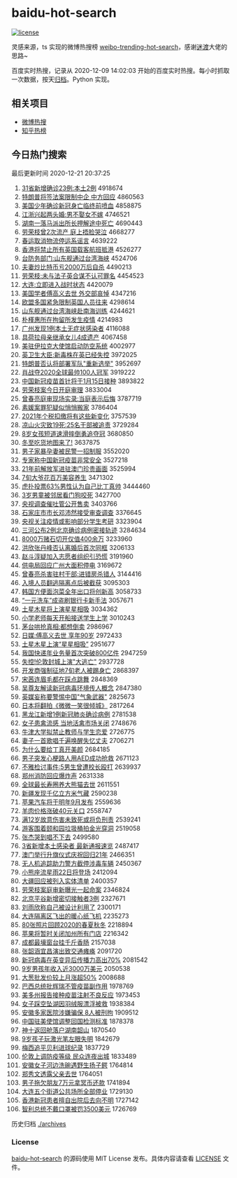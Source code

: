# baidu-hot-search

[![license](https://img.shields.io/github/license/Arrackisarookie/baidu-hot-search)](https://github.com/Arrackisarookie/baidu-hot-search/blob/master/LICENSE)

灵感来源，ts 实现的微博热搜榜 [weibo-trending-hot-search](https://github.com/justjavac/weibo-trending-hot-search)，感谢[迷渡](https://github.com/justjavac)大佬的思路~

百度实时热搜，记录从 2020-12-09 14:02:03 开始的百度实时热搜。每小时抓取一次数据，按天[归档](./archives)。Python 实现。

## 相关项目
+ [微博热搜](https://github.com/Arrackisarookie/weibo-hot-search)
+ [知乎热榜](https://github.com/Arrackisarookie/zhihu-top-search)

## 今日热门搜索

<!-- Rank Begin -->

最后更新时间 2020-12-21 20:37:25

1. [31省新增确诊23例:本土2例](http://www.baidu.com/baidu?cl=3&tn=SE_baiduhomet8_jmjb7mjw&rsv_dl=fyb_top&fr=top1000&wd=31%CA%A1%D0%C2%D4%F6%C8%B7%D5%EF23%C0%FD%3A%B1%BE%CD%C12%C0%FD) 4918674
1. [特朗普将签法案限制中企 中方回应](http://www.baidu.com/baidu?cl=3&tn=SE_baiduhomet8_jmjb7mjw&rsv_dl=fyb_top&fr=top1000&wd=%CC%D8%C0%CA%C6%D5%BD%AB%C7%A9%B7%A8%B0%B8%CF%DE%D6%C6%D6%D0%C6%F3%20%D6%D0%B7%BD%BB%D8%D3%A6) 4860563
1. [美国少年确诊新冠身亡临终前喷血](http://www.baidu.com/baidu?cl=3&tn=SE_baiduhomet8_jmjb7mjw&rsv_dl=fyb_top&fr=top1000&wd=%C3%C0%B9%FA%C9%D9%C4%EA%C8%B7%D5%EF%D0%C2%B9%DA%C9%ED%CD%F6%C1%D9%D6%D5%C7%B0%C5%E7%D1%AA) 4858875
1. [江浙兴起两头婚:男不娶女不嫁](http://www.baidu.com/baidu?cl=3&tn=SE_baiduhomet8_jmjb7mjw&rsv_dl=fyb_top&fr=top1000&wd=%BD%AD%D5%E3%D0%CB%C6%F0%C1%BD%CD%B7%BB%E9%3A%C4%D0%B2%BB%C8%A2%C5%AE%B2%BB%BC%DE) 4746521
1. [湖南一落马派出所长押解途中死亡](http://www.baidu.com/baidu?cl=3&tn=SE_baiduhomet8_jmjb7mjw&rsv_dl=fyb_top&fr=top1000&wd=%BA%FE%C4%CF%D2%BB%C2%E4%C2%ED%C5%C9%B3%F6%CB%F9%B3%A4%D1%BA%BD%E2%CD%BE%D6%D0%CB%C0%CD%F6) 4690443
1. [劳荣枝曾2次流产 庭上捂脸哭泣](http://www.baidu.com/baidu?cl=3&tn=SE_baiduhomet8_jmjb7mjw&rsv_dl=fyb_top&fr=top1000&wd=%C0%CD%C8%D9%D6%A6%D4%F82%B4%CE%C1%F7%B2%FA%20%CD%A5%C9%CF%CE%E6%C1%B3%BF%DE%C6%FC) 4668277
1. [春运取消物流停运系谣言](http://www.baidu.com/baidu?cl=3&tn=SE_baiduhomet8_jmjb7mjw&rsv_dl=fyb_top&fr=top1000&wd=%B4%BA%D4%CB%C8%A1%CF%FB%CE%EF%C1%F7%CD%A3%D4%CB%CF%B5%D2%A5%D1%D4) 4639222
1. [香港将禁止所有英国载客航班抵港](http://www.baidu.com/baidu?cl=3&tn=SE_baiduhomet8_jmjb7mjw&rsv_dl=fyb_top&fr=top1000&wd=%CF%E3%B8%DB%BD%AB%BD%FB%D6%B9%CB%F9%D3%D0%D3%A2%B9%FA%D4%D8%BF%CD%BA%BD%B0%E0%B5%D6%B8%DB) 4526277
1. [台防务部门:山东舰通过台湾海峡](http://www.baidu.com/baidu?cl=3&tn=SE_baiduhomet8_jmjb7mjw&rsv_dl=fyb_top&fr=top1000&wd=%CC%A8%B7%C0%CE%F1%B2%BF%C3%C5%3A%C9%BD%B6%AB%BD%A2%CD%A8%B9%FD%CC%A8%CD%E5%BA%A3%CF%BF) 4524706
1. [夫妻炒比特币亏2000万后自杀](http://www.baidu.com/baidu?cl=3&tn=SE_baiduhomet8_jmjb7mjw&rsv_dl=fyb_top&fr=top1000&wd=%B7%F2%C6%DE%B3%B4%B1%C8%CC%D8%B1%D2%BF%F72000%CD%F2%BA%F3%D7%D4%C9%B1) 4490213
1. [劳荣枝:未与法子英合谋不认可罪名](http://www.baidu.com/baidu?cl=3&tn=SE_baiduhomet8_jmjb7mjw&rsv_dl=fyb_top&fr=top1000&wd=%C0%CD%C8%D9%D6%A6%3A%CE%B4%D3%EB%B7%A8%D7%D3%D3%A2%BA%CF%C4%B1%B2%BB%C8%CF%BF%C9%D7%EF%C3%FB) 4454523
1. [大连:立即进入战时状态](http://www.baidu.com/baidu?cl=3&tn=SE_baiduhomet8_jmjb7mjw&rsv_dl=fyb_top&fr=top1000&wd=%B4%F3%C1%AC%3A%C1%A2%BC%B4%BD%F8%C8%EB%D5%BD%CA%B1%D7%B4%CC%AC) 4420079
1. [美国学者傅高义去世 外交部哀悼](http://www.baidu.com/baidu?cl=3&tn=SE_baiduhomet8_jmjb7mjw&rsv_dl=fyb_top&fr=top1000&wd=%C3%C0%B9%FA%D1%A7%D5%DF%B8%B5%B8%DF%D2%E5%C8%A5%CA%C0%20%CD%E2%BD%BB%B2%BF%B0%A7%B5%BF) 4347216
1. [欧盟多国紧急限制英国人员往来](http://www.baidu.com/baidu?cl=3&tn=SE_baiduhomet8_jmjb7mjw&rsv_dl=fyb_top&fr=top1000&wd=%C5%B7%C3%CB%B6%E0%B9%FA%BD%F4%BC%B1%CF%DE%D6%C6%D3%A2%B9%FA%C8%CB%D4%B1%CD%F9%C0%B4) 4298614
1. [山东舰通过台湾海峡赴南海训练](http://www.baidu.com/baidu?cl=3&tn=SE_baiduhomet8_jmjb7mjw&rsv_dl=fyb_top&fr=top1000&wd=%C9%BD%B6%AB%BD%A2%CD%A8%B9%FD%CC%A8%CD%E5%BA%A3%CF%BF%B8%B0%C4%CF%BA%A3%D1%B5%C1%B7) 4244621
1. [朴槿惠所在拘留所发生疫情](http://www.baidu.com/baidu?cl=3&tn=SE_baiduhomet8_jmjb7mjw&rsv_dl=fyb_top&fr=top1000&wd=%C6%D3%E9%C8%BB%DD%CB%F9%D4%DA%BE%D0%C1%F4%CB%F9%B7%A2%C9%FA%D2%DF%C7%E9) 4214983
1. [广州发现1例本土无症状感染者](http://www.baidu.com/baidu?cl=3&tn=SE_baiduhomet8_jmjb7mjw&rsv_dl=fyb_top&fr=top1000&wd=%B9%E3%D6%DD%B7%A2%CF%D61%C0%FD%B1%BE%CD%C1%CE%DE%D6%A2%D7%B4%B8%D0%C8%BE%D5%DF) 4116088
1. [具荷拉母亲继承女儿4成遗产](http://www.baidu.com/baidu?cl=3&tn=SE_baiduhomet8_jmjb7mjw&rsv_dl=fyb_top&fr=top1000&wd=%BE%DF%BA%C9%C0%AD%C4%B8%C7%D7%BC%CC%B3%D0%C5%AE%B6%F94%B3%C9%D2%C5%B2%FA) 4067458
1. [美驻伊拉克大使馆启动防空系统](http://www.baidu.com/baidu?cl=3&tn=SE_baiduhomet8_jmjb7mjw&rsv_dl=fyb_top&fr=top1000&wd=%C3%C0%D7%A4%D2%C1%C0%AD%BF%CB%B4%F3%CA%B9%B9%DD%C6%F4%B6%AF%B7%C0%BF%D5%CF%B5%CD%B3) 4002977
1. [英卫生大臣:新毒株在英已经失控](http://www.baidu.com/baidu?cl=3&tn=SE_baiduhomet8_jmjb7mjw&rsv_dl=fyb_top&fr=top1000&wd=%D3%A2%CE%C0%C9%FA%B4%F3%B3%BC%3A%D0%C2%B6%BE%D6%EA%D4%DA%D3%A2%D2%D1%BE%AD%CA%A7%BF%D8) 3972025
1. [特朗普否认将部署军队"重新选举"](http://www.baidu.com/baidu?cl=3&tn=SE_baiduhomet8_jmjb7mjw&rsv_dl=fyb_top&fr=top1000&wd=%CC%D8%C0%CA%C6%D5%B7%F1%C8%CF%BD%AB%B2%BF%CA%F0%BE%FC%B6%D3%22%D6%D8%D0%C2%D1%A1%BE%D9%22) 3952697
1. [肖战夺2020全球最帅100人冠军](http://www.baidu.com/baidu?cl=3&tn=SE_baiduhomet8_jmjb7mjw&rsv_dl=fyb_top&fr=top1000&wd=%D0%A4%D5%BD%B6%E12020%C8%AB%C7%F2%D7%EE%CB%A7100%C8%CB%B9%DA%BE%FC) 3919222
1. [中国新冠疫苗首针将于1月15日接种](http://www.baidu.com/baidu?cl=3&tn=SE_baiduhomet8_jmjb7mjw&rsv_dl=fyb_top&fr=top1000&wd=%D6%D0%B9%FA%D0%C2%B9%DA%D2%DF%C3%E7%CA%D7%D5%EB%BD%AB%D3%DA1%D4%C215%C8%D5%BD%D3%D6%D6) 3893822
1. [劳荣枝案今日开庭审理](http://www.baidu.com/baidu?cl=3&tn=SE_baiduhomet8_jmjb7mjw&rsv_dl=fyb_top&fr=top1000&wd=%C0%CD%C8%D9%D6%A6%B0%B8%BD%F1%C8%D5%BF%AA%CD%A5%C9%F3%C0%ED) 3833004
1. [曾春亮庭审现场实录:当庭表示后悔](http://www.baidu.com/baidu?cl=3&tn=SE_baiduhomet8_jmjb7mjw&rsv_dl=fyb_top&fr=top1000&wd=%D4%F8%B4%BA%C1%C1%CD%A5%C9%F3%CF%D6%B3%A1%CA%B5%C2%BC%3A%B5%B1%CD%A5%B1%ED%CA%BE%BA%F3%BB%DA) 3787719
1. [素媛案罪犯疑似悄悄搬家](http://www.baidu.com/baidu?cl=3&tn=SE_baiduhomet8_jmjb7mjw&rsv_dl=fyb_top&fr=top1000&wd=%CB%D8%E6%C2%B0%B8%D7%EF%B7%B8%D2%C9%CB%C6%C7%C4%C7%C4%B0%E1%BC%D2) 3786404
1. [2021年个税扣缴将有这些新变化](http://www.baidu.com/baidu?cl=3&tn=SE_baiduhomet8_jmjb7mjw&rsv_dl=fyb_top&fr=top1000&wd=2021%C4%EA%B8%F6%CB%B0%BF%DB%BD%C9%BD%AB%D3%D0%D5%E2%D0%A9%D0%C2%B1%E4%BB%AF) 3757539
1. [凉山火灾致19死:25名干部被追责](http://www.baidu.com/baidu?cl=3&tn=SE_baiduhomet8_jmjb7mjw&rsv_dl=fyb_top&fr=top1000&wd=%C1%B9%C9%BD%BB%F0%D4%D6%D6%C219%CB%C0%3A25%C3%FB%B8%C9%B2%BF%B1%BB%D7%B7%D4%F0) 3729284
1. [8岁女孩短道速滑摔倒勇追夺冠](http://www.baidu.com/baidu?cl=3&tn=SE_baiduhomet8_jmjb7mjw&rsv_dl=fyb_top&fr=top1000&wd=8%CB%EA%C5%AE%BA%A2%B6%CC%B5%C0%CB%D9%BB%AC%CB%A4%B5%B9%D3%C2%D7%B7%B6%E1%B9%DA) 3680850
1. [冬至吃货地图来了!](http://www.baidu.com/baidu?cl=3&tn=SE_baiduhomet8_jmjb7mjw&rsv_dl=fyb_top&fr=top1000&wd=%B6%AC%D6%C1%B3%D4%BB%F5%B5%D8%CD%BC%C0%B4%C1%CB%21) 3637875
1. [男子家暴孕妻被民警一招制服](http://www.baidu.com/baidu?cl=3&tn=SE_baiduhomet8_jmjb7mjw&rsv_dl=fyb_top&fr=top1000&wd=%C4%D0%D7%D3%BC%D2%B1%A9%D4%D0%C6%DE%B1%BB%C3%F1%BE%AF%D2%BB%D5%D0%D6%C6%B7%FE) 3552020
1. [专家称中国新冠疫苗非常安全](http://www.baidu.com/baidu?cl=3&tn=SE_baiduhomet8_jmjb7mjw&rsv_dl=fyb_top&fr=top1000&wd=%D7%A8%BC%D2%B3%C6%D6%D0%B9%FA%D0%C2%B9%DA%D2%DF%C3%E7%B7%C7%B3%A3%B0%B2%C8%AB) 3527218
1. [21年前解放军进驻澳门珍贵画面](http://www.baidu.com/baidu?cl=3&tn=SE_baiduhomet8_jmjb7mjw&rsv_dl=fyb_top&fr=top1000&wd=21%C4%EA%C7%B0%BD%E2%B7%C5%BE%FC%BD%F8%D7%A4%B0%C4%C3%C5%D5%E4%B9%F3%BB%AD%C3%E6) 3525994
1. [7旬大爷花百万美容养生](http://www.baidu.com/baidu?cl=3&tn=SE_baiduhomet8_jmjb7mjw&rsv_dl=fyb_top&fr=top1000&wd=7%D1%AE%B4%F3%D2%AF%BB%A8%B0%D9%CD%F2%C3%C0%C8%DD%D1%F8%C9%FA) 3471302
1. [虎扑投票63%男性认为自己比丁真帅](http://www.baidu.com/baidu?cl=3&tn=SE_baiduhomet8_jmjb7mjw&rsv_dl=fyb_top&fr=top1000&wd=%BB%A2%C6%CB%CD%B6%C6%B163%25%C4%D0%D0%D4%C8%CF%CE%AA%D7%D4%BC%BA%B1%C8%B6%A1%D5%E6%CB%A7) 3444460
1. [3岁男童被邻居看门狗咬死](http://www.baidu.com/baidu?cl=3&tn=SE_baiduhomet8_jmjb7mjw&rsv_dl=fyb_top&fr=top1000&wd=3%CB%EA%C4%D0%CD%AF%B1%BB%C1%DA%BE%D3%BF%B4%C3%C5%B9%B7%D2%A7%CB%C0) 3427700
1. [央视调查催吐管公开售卖](http://www.baidu.com/baidu?cl=3&tn=SE_baiduhomet8_jmjb7mjw&rsv_dl=fyb_top&fr=top1000&wd=%D1%EB%CA%D3%B5%F7%B2%E9%B4%DF%CD%C2%B9%DC%B9%AB%BF%AA%CA%DB%C2%F4) 3403766
1. [石家庄市市长邓沛然接受审查调查](http://www.baidu.com/baidu?cl=3&tn=SE_baiduhomet8_jmjb7mjw&rsv_dl=fyb_top&fr=top1000&wd=%CA%AF%BC%D2%D7%AF%CA%D0%CA%D0%B3%A4%B5%CB%C5%E6%C8%BB%BD%D3%CA%DC%C9%F3%B2%E9%B5%F7%B2%E9) 3376645
1. [央视关注疫情或影响部分学生考研](http://www.baidu.com/baidu?cl=3&tn=SE_baiduhomet8_jmjb7mjw&rsv_dl=fyb_top&fr=top1000&wd=%D1%EB%CA%D3%B9%D8%D7%A2%D2%DF%C7%E9%BB%F2%D3%B0%CF%EC%B2%BF%B7%D6%D1%A7%C9%FA%BF%BC%D1%D0) 3323904
1. [三河公布2例北京确诊病例密接轨迹](http://www.baidu.com/baidu?cl=3&tn=SE_baiduhomet8_jmjb7mjw&rsv_dl=fyb_top&fr=top1000&wd=%C8%FD%BA%D3%B9%AB%B2%BC2%C0%FD%B1%B1%BE%A9%C8%B7%D5%EF%B2%A1%C0%FD%C3%DC%BD%D3%B9%EC%BC%A3) 3284634
1. [8000万赌石切开仅值400余万](http://www.baidu.com/baidu?cl=3&tn=SE_baiduhomet8_jmjb7mjw&rsv_dl=fyb_top&fr=top1000&wd=8000%CD%F2%B6%C4%CA%AF%C7%D0%BF%AA%BD%F6%D6%B5400%D3%E0%CD%F2) 3233960
1. [洪欣张丹峰否认离婚后首次同框](http://www.baidu.com/baidu?cl=3&tn=SE_baiduhomet8_jmjb7mjw&rsv_dl=fyb_top&fr=top1000&wd=%BA%E9%D0%C0%D5%C5%B5%A4%B7%E5%B7%F1%C8%CF%C0%EB%BB%E9%BA%F3%CA%D7%B4%CE%CD%AC%BF%F2) 3206133
1. [赵斗淳疑加入志愿者组织引恐慌](http://www.baidu.com/baidu?cl=3&tn=SE_baiduhomet8_jmjb7mjw&rsv_dl=fyb_top&fr=top1000&wd=%D5%D4%B6%B7%B4%BE%D2%C9%BC%D3%C8%EB%D6%BE%D4%B8%D5%DF%D7%E9%D6%AF%D2%FD%BF%D6%BB%C5) 3191960
1. [供电局回应广州大面积停电](http://www.baidu.com/baidu?cl=3&tn=SE_baiduhomet8_jmjb7mjw&rsv_dl=fyb_top&fr=top1000&wd=%B9%A9%B5%E7%BE%D6%BB%D8%D3%A6%B9%E3%D6%DD%B4%F3%C3%E6%BB%FD%CD%A3%B5%E7) 3169672
1. [曾春亮杀害驻村干部:进错房杀错人](http://www.baidu.com/baidu?cl=3&tn=SE_baiduhomet8_jmjb7mjw&rsv_dl=fyb_top&fr=top1000&wd=%D4%F8%B4%BA%C1%C1%C9%B1%BA%A6%D7%A4%B4%E5%B8%C9%B2%BF%3A%BD%F8%B4%ED%B7%BF%C9%B1%B4%ED%C8%CB) 3144416
1. [入境人员翻逃隔离点后被截获](http://www.baidu.com/baidu?cl=3&tn=SE_baiduhomet8_jmjb7mjw&rsv_dl=fyb_top&fr=top1000&wd=%C8%EB%BE%B3%C8%CB%D4%B1%B7%AD%CC%D3%B8%F4%C0%EB%B5%E3%BA%F3%B1%BB%BD%D8%BB%F1) 3095303
1. [韩国方便面泡菜全年出口将创新高](http://www.baidu.com/baidu?cl=3&tn=SE_baiduhomet8_jmjb7mjw&rsv_dl=fyb_top&fr=top1000&wd=%BA%AB%B9%FA%B7%BD%B1%E3%C3%E6%C5%DD%B2%CB%C8%AB%C4%EA%B3%F6%BF%DA%BD%AB%B4%B4%D0%C2%B8%DF) 3058733
1. [“一元洗车”成盗刷银行卡新手法](http://www.baidu.com/baidu?cl=3&tn=SE_baiduhomet8_jmjb7mjw&rsv_dl=fyb_top&fr=top1000&wd=%A1%B0%D2%BB%D4%AA%CF%B4%B3%B5%A1%B1%B3%C9%B5%C1%CB%A2%D2%F8%D0%D0%BF%A8%D0%C2%CA%D6%B7%A8) 3057671
1. [土星木星将上演星星相吸](http://www.baidu.com/baidu?cl=3&tn=SE_baiduhomet8_jmjb7mjw&rsv_dl=fyb_top&fr=top1000&wd=%CD%C1%D0%C7%C4%BE%D0%C7%BD%AB%C9%CF%D1%DD%D0%C7%D0%C7%CF%E0%CE%FC) 3034362
1. [小学老师每天开船接送学生上学](http://www.baidu.com/baidu?cl=3&tn=SE_baiduhomet8_jmjb7mjw&rsv_dl=fyb_top&fr=top1000&wd=%D0%A1%D1%A7%C0%CF%CA%A6%C3%BF%CC%EC%BF%AA%B4%AC%BD%D3%CB%CD%D1%A7%C9%FA%C9%CF%D1%A7) 3010243
1. [茅台哄抢真相:都想倒卖](http://www.baidu.com/baidu?cl=3&tn=SE_baiduhomet8_jmjb7mjw&rsv_dl=fyb_top&fr=top1000&wd=%C3%A9%CC%A8%BA%E5%C7%C0%D5%E6%CF%E0%3A%B6%BC%CF%EB%B5%B9%C2%F4) 2986967
1. [日媒:傅高义去世 享年90岁](http://www.baidu.com/baidu?cl=3&tn=SE_baiduhomet8_jmjb7mjw&rsv_dl=fyb_top&fr=top1000&wd=%C8%D5%C3%BD%3A%B8%B5%B8%DF%D2%E5%C8%A5%CA%C0%20%CF%ED%C4%EA90%CB%EA) 2972433
1. [土星木星上演“星星相吸”](http://www.baidu.com/baidu?cl=3&tn=SE_baiduhomet8_jmjb7mjw&rsv_dl=fyb_top&fr=top1000&wd=%CD%C1%D0%C7%C4%BE%D0%C7%C9%CF%D1%DD%A1%B0%D0%C7%D0%C7%CF%E0%CE%FC%A1%B1) 2951677
1. [我国快递年业务量首次突破800亿件](http://www.baidu.com/baidu?cl=3&tn=SE_baiduhomet8_jmjb7mjw&rsv_dl=fyb_top&fr=top1000&wd=%CE%D2%B9%FA%BF%EC%B5%DD%C4%EA%D2%B5%CE%F1%C1%BF%CA%D7%B4%CE%CD%BB%C6%C6800%D2%DA%BC%FE) 2947259
1. [失控!伦敦封城上演"大逃亡"](http://www.baidu.com/baidu?cl=3&tn=SE_baiduhomet8_jmjb7mjw&rsv_dl=fyb_top&fr=top1000&wd=%CA%A7%BF%D8%21%C2%D7%B6%D8%B7%E2%B3%C7%C9%CF%D1%DD%22%B4%F3%CC%D3%CD%F6%22) 2937728
1. [开发商强制征地7旬老人被踢身亡](http://www.baidu.com/baidu?cl=3&tn=SE_baiduhomet8_jmjb7mjw&rsv_dl=fyb_top&fr=top1000&wd=%BF%AA%B7%A2%C9%CC%C7%BF%D6%C6%D5%F7%B5%D87%D1%AE%C0%CF%C8%CB%B1%BB%CC%DF%C9%ED%CD%F6) 2868397
1. [宋茜连眉毛都在踩点跳舞](http://www.baidu.com/baidu?cl=3&tn=SE_baiduhomet8_jmjb7mjw&rsv_dl=fyb_top&fr=top1000&wd=%CB%CE%DC%E7%C1%AC%C3%BC%C3%AB%B6%BC%D4%DA%B2%C8%B5%E3%CC%F8%CE%E8) 2848369
1. [吴尊友解读新冠病毒环境传人概念](http://www.baidu.com/baidu?cl=3&tn=SE_baiduhomet8_jmjb7mjw&rsv_dl=fyb_top&fr=top1000&wd=%CE%E2%D7%F0%D3%D1%BD%E2%B6%C1%D0%C2%B9%DA%B2%A1%B6%BE%BB%B7%BE%B3%B4%AB%C8%CB%B8%C5%C4%EE) 2847380
1. [英媒妄称要警惕中国"气象武器"](http://www.baidu.com/baidu?cl=3&tn=SE_baiduhomet8_jmjb7mjw&rsv_dl=fyb_top&fr=top1000&wd=%D3%A2%C3%BD%CD%FD%B3%C6%D2%AA%BE%AF%CC%E8%D6%D0%B9%FA%22%C6%F8%CF%F3%CE%E4%C6%F7%22) 2825673
1. [日本将翻拍《微微一笑很倾城》](http://www.baidu.com/baidu?cl=3&tn=SE_baiduhomet8_jmjb7mjw&rsv_dl=fyb_top&fr=top1000&wd=%C8%D5%B1%BE%BD%AB%B7%AD%C5%C4%A1%B6%CE%A2%CE%A2%D2%BB%D0%A6%BA%DC%C7%E3%B3%C7%A1%B7) 2817264
1. [黑龙江新增1例新冠肺炎确诊病例](http://www.baidu.com/baidu?cl=3&tn=SE_baiduhomet8_jmjb7mjw&rsv_dl=fyb_top&fr=top1000&wd=%BA%DA%C1%FA%BD%AD%D0%C2%D4%F61%C0%FD%D0%C2%B9%DA%B7%CE%D1%D7%C8%B7%D5%EF%B2%A1%C0%FD) 2781538
1. [女子患禽流感 当地活禽市场关闭](http://www.baidu.com/baidu?cl=3&tn=SE_baiduhomet8_jmjb7mjw&rsv_dl=fyb_top&fr=top1000&wd=%C5%AE%D7%D3%BB%BC%C7%DD%C1%F7%B8%D0%20%B5%B1%B5%D8%BB%EE%C7%DD%CA%D0%B3%A1%B9%D8%B1%D5) 2748676
1. [牛津大学拟禁止教师与学生恋爱](http://www.baidu.com/baidu?cl=3&tn=SE_baiduhomet8_jmjb7mjw&rsv_dl=fyb_top&fr=top1000&wd=%C5%A3%BD%F2%B4%F3%D1%A7%C4%E2%BD%FB%D6%B9%BD%CC%CA%A6%D3%EB%D1%A7%C9%FA%C1%B5%B0%AE) 2726775
1. [妻子一首歌唱千遍唤醒失忆丈夫](http://www.baidu.com/baidu?cl=3&tn=SE_baiduhomet8_jmjb7mjw&rsv_dl=fyb_top&fr=top1000&wd=%C6%DE%D7%D3%D2%BB%CA%D7%B8%E8%B3%AA%C7%A7%B1%E9%BB%BD%D0%D1%CA%A7%D2%E4%D5%C9%B7%F2) 2706271
1. [为什么要给丁真开美颜](http://www.baidu.com/baidu?cl=3&tn=SE_baiduhomet8_jmjb7mjw&rsv_dl=fyb_top&fr=top1000&wd=%CE%AA%CA%B2%C3%B4%D2%AA%B8%F8%B6%A1%D5%E6%BF%AA%C3%C0%D1%D5) 2684185
1. [男子突发心梗路人用AED成功抢救](http://www.baidu.com/baidu?cl=3&tn=SE_baiduhomet8_jmjb7mjw&rsv_dl=fyb_top&fr=top1000&wd=%C4%D0%D7%D3%CD%BB%B7%A2%D0%C4%B9%A3%C2%B7%C8%CB%D3%C3AED%B3%C9%B9%A6%C7%C0%BE%C8) 2671123
1. [不雅检讨事件:5男生曾遭校长殴打](http://www.baidu.com/baidu?cl=3&tn=SE_baiduhomet8_jmjb7mjw&rsv_dl=fyb_top&fr=top1000&wd=%B2%BB%D1%C5%BC%EC%CC%D6%CA%C2%BC%FE%3A5%C4%D0%C9%FA%D4%F8%D4%E2%D0%A3%B3%A4%C5%B9%B4%F2) 2639937
1. [郑州消防回应爆炸声](http://www.baidu.com/baidu?cl=3&tn=SE_baiduhomet8_jmjb7mjw&rsv_dl=fyb_top&fr=top1000&wd=%D6%A3%D6%DD%CF%FB%B7%C0%BB%D8%D3%A6%B1%AC%D5%A8%C9%F9) 2631338
1. [全球最长寿圈养大熊猫去世](http://www.baidu.com/baidu?cl=3&tn=SE_baiduhomet8_jmjb7mjw&rsv_dl=fyb_top&fr=top1000&wd=%C8%AB%C7%F2%D7%EE%B3%A4%CA%D9%C8%A6%D1%F8%B4%F3%D0%DC%C3%A8%C8%A5%CA%C0) 2611551
1. [新疆发现千亿立方米气藏](http://www.baidu.com/baidu?cl=3&tn=SE_baiduhomet8_jmjb7mjw&rsv_dl=fyb_top&fr=top1000&wd=%D0%C2%BD%AE%B7%A2%CF%D6%C7%A7%D2%DA%C1%A2%B7%BD%C3%D7%C6%F8%B2%D8) 2590238
1. [苹果汽车将于明年9月发布](http://www.baidu.com/baidu?cl=3&tn=SE_baiduhomet8_jmjb7mjw&rsv_dl=fyb_top&fr=top1000&wd=%C6%BB%B9%FB%C6%FB%B3%B5%BD%AB%D3%DA%C3%F7%C4%EA9%D4%C2%B7%A2%B2%BC) 2559636
1. [羊肉价格涨破40元关口](http://www.baidu.com/baidu?cl=3&tn=SE_baiduhomet8_jmjb7mjw&rsv_dl=fyb_top&fr=top1000&wd=%D1%F2%C8%E2%BC%DB%B8%F1%D5%C7%C6%C640%D4%AA%B9%D8%BF%DA) 2558747
1. [满12岁故意伤害未致死或将负刑责](http://www.baidu.com/baidu?cl=3&tn=SE_baiduhomet8_jmjb7mjw&rsv_dl=fyb_top&fr=top1000&wd=%C2%FA12%CB%EA%B9%CA%D2%E2%C9%CB%BA%A6%CE%B4%D6%C2%CB%C0%BB%F2%BD%AB%B8%BA%D0%CC%D4%F0) 2539241
1. [游客围着颐和园垃圾桶拍金光穿洞](http://www.baidu.com/baidu?cl=3&tn=SE_baiduhomet8_jmjb7mjw&rsv_dl=fyb_top&fr=top1000&wd=%D3%CE%BF%CD%CE%A7%D7%C5%D2%C3%BA%CD%D4%B0%C0%AC%BB%F8%CD%B0%C5%C4%BD%F0%B9%E2%B4%A9%B6%B4) 2519058
1. [张杰哭到唱不下去](http://www.baidu.com/baidu?cl=3&tn=SE_baiduhomet8_jmjb7mjw&rsv_dl=fyb_top&fr=top1000&wd=%D5%C5%BD%DC%BF%DE%B5%BD%B3%AA%B2%BB%CF%C2%C8%A5) 2499580
1. [3省新增本土感染者 最新通报速览](http://www.baidu.com/baidu?cl=3&tn=SE_baiduhomet8_jmjb7mjw&rsv_dl=fyb_top&fr=top1000&wd=3%CA%A1%D0%C2%D4%F6%B1%BE%CD%C1%B8%D0%C8%BE%D5%DF%20%D7%EE%D0%C2%CD%A8%B1%A8%CB%D9%C0%C0) 2487417
1. [澳门举行升旗仪式庆祝回归21年](http://www.baidu.com/baidu?cl=3&tn=SE_baiduhomet8_jmjb7mjw&rsv_dl=fyb_top&fr=top1000&wd=%B0%C4%C3%C5%BE%D9%D0%D0%C9%FD%C6%EC%D2%C7%CA%BD%C7%EC%D7%A3%BB%D8%B9%E921%C4%EA) 2466351
1. [无人机追踪助力警方截停涉毒车辆](http://www.baidu.com/baidu?cl=3&tn=SE_baiduhomet8_jmjb7mjw&rsv_dl=fyb_top&fr=top1000&wd=%CE%DE%C8%CB%BB%FA%D7%B7%D7%D9%D6%FA%C1%A6%BE%AF%B7%BD%BD%D8%CD%A3%C9%E6%B6%BE%B3%B5%C1%BE) 2450367
1. [小熊座流星雨22日将登场](http://www.baidu.com/baidu?cl=3&tn=SE_baiduhomet8_jmjb7mjw&rsv_dl=fyb_top&fr=top1000&wd=%D0%A1%D0%DC%D7%F9%C1%F7%D0%C7%D3%EA22%C8%D5%BD%AB%B5%C7%B3%A1) 2412094
1. [大疆回应被列入实体清单](http://www.baidu.com/baidu?cl=3&tn=SE_baiduhomet8_jmjb7mjw&rsv_dl=fyb_top&fr=top1000&wd=%B4%F3%BD%AE%BB%D8%D3%A6%B1%BB%C1%D0%C8%EB%CA%B5%CC%E5%C7%E5%B5%A5) 2400357
1. [劳荣枝案庭审新曝光一起命案](http://www.baidu.com/baidu?cl=3&tn=SE_baiduhomet8_jmjb7mjw&rsv_dl=fyb_top&fr=top1000&wd=%C0%CD%C8%D9%D6%A6%B0%B8%CD%A5%C9%F3%D0%C2%C6%D8%B9%E2%D2%BB%C6%F0%C3%FC%B0%B8) 2346824
1. [北京平谷新增密切接触者3例](http://www.baidu.com/baidu?cl=3&tn=SE_baiduhomet8_jmjb7mjw&rsv_dl=fyb_top&fr=top1000&wd=%B1%B1%BE%A9%C6%BD%B9%C8%D0%C2%D4%F6%C3%DC%C7%D0%BD%D3%B4%A5%D5%DF3%C0%FD) 2327671
1. [刘雨欣称自己被设计利用了](http://www.baidu.com/baidu?cl=3&tn=SE_baiduhomet8_jmjb7mjw&rsv_dl=fyb_top&fr=top1000&wd=%C1%F5%D3%EA%D0%C0%B3%C6%D7%D4%BC%BA%B1%BB%C9%E8%BC%C6%C0%FB%D3%C3%C1%CB) 2300171
1. [大连隔离区飞出的暖心纸飞机](http://www.baidu.com/baidu?cl=3&tn=SE_baiduhomet8_jmjb7mjw&rsv_dl=fyb_top&fr=top1000&wd=%B4%F3%C1%AC%B8%F4%C0%EB%C7%F8%B7%C9%B3%F6%B5%C4%C5%AF%D0%C4%D6%BD%B7%C9%BB%FA) 2235273
1. [80张照片回顾2020的春夏秋冬](http://www.baidu.com/baidu?cl=3&tn=SE_baiduhomet8_jmjb7mjw&rsv_dl=fyb_top&fr=top1000&wd=80%D5%C5%D5%D5%C6%AC%BB%D8%B9%CB2020%B5%C4%B4%BA%CF%C4%C7%EF%B6%AC) 2218894
1. [苹果将暂时关闭加州所有门店](http://www.baidu.com/baidu?cl=3&tn=SE_baiduhomet8_jmjb7mjw&rsv_dl=fyb_top&fr=top1000&wd=%C6%BB%B9%FB%BD%AB%D4%DD%CA%B1%B9%D8%B1%D5%BC%D3%D6%DD%CB%F9%D3%D0%C3%C5%B5%EA) 2216342
1. [成都最壕窗台挂千斤香肠](http://www.baidu.com/baidu?cl=3&tn=SE_baiduhomet8_jmjb7mjw&rsv_dl=fyb_top&fr=top1000&wd=%B3%C9%B6%BC%D7%EE%BA%BE%B4%B0%CC%A8%B9%D2%C7%A7%BD%EF%CF%E3%B3%A6) 2157038
1. [张韶涵宜昌演出致交通瘫痪](http://www.baidu.com/baidu?cl=3&tn=SE_baiduhomet8_jmjb7mjw&rsv_dl=fyb_top&fr=top1000&wd=%D5%C5%C9%D8%BA%AD%D2%CB%B2%FD%D1%DD%B3%F6%D6%C2%BD%BB%CD%A8%CC%B1%BB%BE) 2091720
1. [新冠病毒在英变异后传播力高出70%](http://www.baidu.com/baidu?cl=3&tn=SE_baiduhomet8_jmjb7mjw&rsv_dl=fyb_top&fr=top1000&wd=%D0%C2%B9%DA%B2%A1%B6%BE%D4%DA%D3%A2%B1%E4%D2%EC%BA%F3%B4%AB%B2%A5%C1%A6%B8%DF%B3%F670%25) 2081542
1. [9岁男孩年收入近3000万美元](http://www.baidu.com/baidu?cl=3&tn=SE_baiduhomet8_jmjb7mjw&rsv_dl=fyb_top&fr=top1000&wd=9%CB%EA%C4%D0%BA%A2%C4%EA%CA%D5%C8%EB%BD%FC3000%CD%F2%C3%C0%D4%AA) 2050538
1. [大葱批发价较上月涨超50%](http://www.baidu.com/baidu?cl=3&tn=SE_baiduhomet8_jmjb7mjw&rsv_dl=fyb_top&fr=top1000&wd=%B4%F3%B4%D0%C5%FA%B7%A2%BC%DB%BD%CF%C9%CF%D4%C2%D5%C7%B3%AC50%25) 2008688
1. [巴西总统批辉瑞不管疫苗副作用](http://www.baidu.com/baidu?cl=3&tn=SE_baiduhomet8_jmjb7mjw&rsv_dl=fyb_top&fr=top1000&wd=%B0%CD%CE%F7%D7%DC%CD%B3%C5%FA%BB%D4%C8%F0%B2%BB%B9%DC%D2%DF%C3%E7%B8%B1%D7%F7%D3%C3) 1978769
1. [美多州报告接种疫苗注射不良反应](http://www.baidu.com/baidu?cl=3&tn=SE_baiduhomet8_jmjb7mjw&rsv_dl=fyb_top&fr=top1000&wd=%C3%C0%B6%E0%D6%DD%B1%A8%B8%E6%BD%D3%D6%D6%D2%DF%C3%E7%D7%A2%C9%E4%B2%BB%C1%BC%B7%B4%D3%A6) 1973453
1. [女子踩空坠湖因羽绒服漂浮被救](http://www.baidu.com/baidu?cl=3&tn=SE_baiduhomet8_jmjb7mjw&rsv_dl=fyb_top&fr=top1000&wd=%C5%AE%D7%D3%B2%C8%BF%D5%D7%B9%BA%FE%D2%F2%D3%F0%C8%DE%B7%FE%C6%AF%B8%A1%B1%BB%BE%C8) 1938384
1. [安徽多家医院涉嫌骗保 8人被刑拘](http://www.baidu.com/baidu?cl=3&tn=SE_baiduhomet8_jmjb7mjw&rsv_dl=fyb_top&fr=top1000&wd=%B0%B2%BB%D5%B6%E0%BC%D2%D2%BD%D4%BA%C9%E6%CF%D3%C6%AD%B1%A3%208%C8%CB%B1%BB%D0%CC%BE%D0) 1909512
1. [中国驻美使馆调整回国检测标准](http://www.baidu.com/baidu?cl=3&tn=SE_baiduhomet8_jmjb7mjw&rsv_dl=fyb_top&fr=top1000&wd=%D6%D0%B9%FA%D7%A4%C3%C0%CA%B9%B9%DD%B5%F7%D5%FB%BB%D8%B9%FA%BC%EC%B2%E2%B1%EA%D7%BC) 1878378
1. [神十返回舱落户湖南韶山](http://www.baidu.com/baidu?cl=3&tn=SE_baiduhomet8_jmjb7mjw&rsv_dl=fyb_top&fr=top1000&wd=%C9%F1%CA%AE%B7%B5%BB%D8%B2%D5%C2%E4%BB%A7%BA%FE%C4%CF%C9%D8%C9%BD) 1870540
1. [9岁孩子玩激光笔左眼失明](http://www.baidu.com/baidu?cl=3&tn=SE_baiduhomet8_jmjb7mjw&rsv_dl=fyb_top&fr=top1000&wd=9%CB%EA%BA%A2%D7%D3%CD%E6%BC%A4%B9%E2%B1%CA%D7%F3%D1%DB%CA%A7%C3%F7) 1842679
1. [梅西追平贝利进球纪录](http://www.baidu.com/baidu?cl=3&tn=SE_baiduhomet8_jmjb7mjw&rsv_dl=fyb_top&fr=top1000&wd=%C3%B7%CE%F7%D7%B7%C6%BD%B1%B4%C0%FB%BD%F8%C7%F2%BC%CD%C2%BC) 1837729
1. [伦敦上调防疫等级 民众连夜出城](http://www.baidu.com/baidu?cl=3&tn=SE_baiduhomet8_jmjb7mjw&rsv_dl=fyb_top&fr=top1000&wd=%C2%D7%B6%D8%C9%CF%B5%F7%B7%C0%D2%DF%B5%C8%BC%B6%20%C3%F1%D6%DA%C1%AC%D2%B9%B3%F6%B3%C7) 1833489
1. [安徽女子河边洗碗遇野生扬子鳄](http://www.baidu.com/baidu?cl=3&tn=SE_baiduhomet8_jmjb7mjw&rsv_dl=fyb_top&fr=top1000&wd=%B0%B2%BB%D5%C5%AE%D7%D3%BA%D3%B1%DF%CF%B4%CD%EB%D3%F6%D2%B0%C9%FA%D1%EF%D7%D3%F6%F9) 1764814
1. [郑秀文透露父亲去世](http://www.baidu.com/baidu?cl=3&tn=SE_baiduhomet8_jmjb7mjw&rsv_dl=fyb_top&fr=top1000&wd=%D6%A3%D0%E3%CE%C4%CD%B8%C2%B6%B8%B8%C7%D7%C8%A5%CA%C0) 1764051
1. [男子拖欠朋友7万元拿冥币还款](http://www.baidu.com/baidu?cl=3&tn=SE_baiduhomet8_jmjb7mjw&rsv_dl=fyb_top&fr=top1000&wd=%C4%D0%D7%D3%CD%CF%C7%B7%C5%F3%D3%D17%CD%F2%D4%AA%C4%C3%DA%A4%B1%D2%BB%B9%BF%EE) 1741894
1. [大连五个街道公共场所全部停业](http://www.baidu.com/baidu?cl=3&tn=SE_baiduhomet8_jmjb7mjw&rsv_dl=fyb_top&fr=top1000&wd=%B4%F3%C1%AC%CE%E5%B8%F6%BD%D6%B5%C0%B9%AB%B9%B2%B3%A1%CB%F9%C8%AB%B2%BF%CD%A3%D2%B5) 1729130
1. [香港新冠患者擅自出院后去向不明](http://www.baidu.com/baidu?cl=3&tn=SE_baiduhomet8_jmjb7mjw&rsv_dl=fyb_top&fr=top1000&wd=%CF%E3%B8%DB%D0%C2%B9%DA%BB%BC%D5%DF%C9%C3%D7%D4%B3%F6%D4%BA%BA%F3%C8%A5%CF%F2%B2%BB%C3%F7) 1727142
1. [智利总统不戴口罩被罚3500美元](http://www.baidu.com/baidu?cl=3&tn=SE_baiduhomet8_jmjb7mjw&rsv_dl=fyb_top&fr=top1000&wd=%D6%C7%C0%FB%D7%DC%CD%B3%B2%BB%B4%F7%BF%DA%D5%D6%B1%BB%B7%A33500%C3%C0%D4%AA) 1726769
<!-- Rank End -->

历史归档 [./archives](./archives)

### License

[baidu-hot-search](https://github.com/Arrackisarookie/baidu-hot-search) 的源码使用 MIT License 发布。具体内容请查看 [LICENSE](./LICENSE) 文件。
